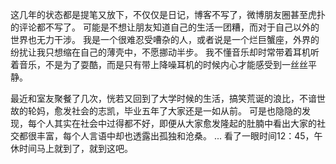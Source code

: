 这几年的状态都是提笔又放下，不仅仅是日记，博客不写了，微博朋友圈甚至虎扑的评论都不写了。
可能是不想让朋友知道自己的生活一团糟，而对于自己以外的世界也无力干涉。
我是一个很难忍受嘈杂的人，或者说是一个烂巨蟹座，外界的纷扰让我只想缩在自己的薄壳中，不愿挪动半步。
我不懂音乐却时常带着耳机听着音乐，不是为了耍酷，而是只有带上降噪耳机的时候内心才能感受到一丝丝平静。

最近和室友聚餐了几次，恍若又回到了大学时候的生活，搞笑荒诞的浪比，不谙世故的轮妈，愈发社会的志凯，毕业五年了大家还是一如从前。
可是也隐隐的发现，每个人其实在社会中过得都不好，即便从大家愈发隆起的肚腩中看出大家的社交都很丰富，每个人言语中却也透露出孤独和沧桑。
...
看了一眼时间12：45，午休时间马上就到了，就到这吧。